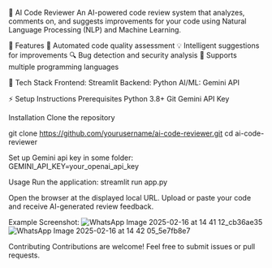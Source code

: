 🧠 AI Code Reviewer
An AI-powered code review system that analyzes, comments on, and suggests improvements for your code using Natural Language Processing (NLP) and Machine Learning.

🚀 Features
📌 Automated code quality assessment
💡 Intelligent suggestions for improvements
🔍 Bug detection and security analysis
📄 Supports multiple programming languages


📂 Tech Stack
Frontend: Streamlit
Backend: Python
AI/ML: Gemini API 


⚡ Setup Instructions
Prerequisites
Python 3.8+
Git
Gemini API Key 


Installation
Clone the repository

git clone https://github.com/yourusername/ai-code-reviewer.git
cd ai-code-reviewer
 
Set up Gemini api key in some folder:
GEMINI_API_KEY=your_openai_api_key

Usage
Run the application:
streamlit run app.py

Open the browser at the displayed local URL.
Upload or paste your code and receive AI-generated review feedback.

Example Screenshot:
![WhatsApp Image 2025-02-16 at 14 41 12_cb36ae35](https://github.com/user-attachments/assets/9b92366f-1c04-4c76-81bb-43e7bd789821)
![WhatsApp Image 2025-02-16 at 14 42 05_5e7fb8e7](https://github.com/user-attachments/assets/47ff32fe-4ba4-41a3-a86d-397748dbfa24)

Contributing
Contributions are welcome! Feel free to submit issues or pull requests.


